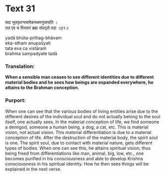 # Text 31

यदा भूतपृथग्भावमेकस्थमनुपश्यति ।  
तत एव च विस्तारं ब्रह्म संपद्यते तदा ॥३१॥

yadā bhūta-pṛthag-bhāvam  
eka-stham anupaśyati  
tata eva ca vistāraḿ  
brahma sampadyate tadā



### Translation:

**When a sensible man ceases to see different identities due to different material bodies and he sees how beings are expanded everywhere, he attains to the Brahman conception.**

### Purport:

When one can see that the various bodies of living entities arise due to the different desires of the individual soul and do not actually belong to the soul itself, one actually sees. In the material conception of life, we find someone a demigod, someone a human being, a dog, a cat, etc. This is material vision, not actual vision. This material differentiation is due to a material conception of life. After the destruction of the material body, the spirit soul is one. The spirit soul, due to contact with material nature, gets different types of bodies. When one can see this, he attains spiritual vision; thus being freed from differentiations like man, animal, big, low, etc., one becomes purified in his consciousness and able to develop Krishna consciousness in his spiritual identity. How he then sees things will be explained in the next verse.